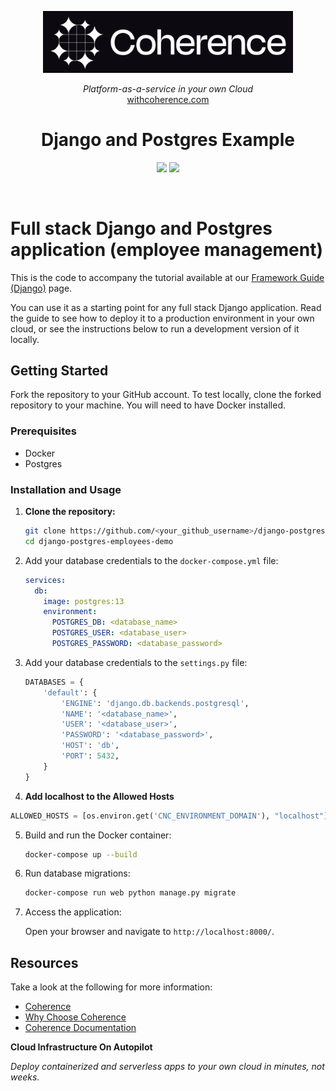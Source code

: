 <p align="center">
  <a href="https://www.withcoherence.com">
    <img alt="Coherence Logo" title="Coherence" src="./logo.png" width="400" style="color: black">
  </a>
</p>


<p align="center">
  <i>Platform-as-a-service in your own Cloud</i><br/> 
  <a href="https://www.withcoherence.com">withcoherence.com</a>
</p>

<h1 align="center">
Django and Postgres Example
</h1>

<p align="center">
<img src="https://img.shields.io/badge/django-%23092E20.svg?style=for-the-badge&logo=django&logoColor=white">
<img src="https://img.shields.io/badge/postgres-%23316192.svg?style=for-the-badge&logo=postgresql&logoColor=white">
</p>

<br/>

# Full stack Django and Postgres application (employee management)

<p>
This is the code to accompany the tutorial available at our <a href="https://docs.withcoherence.com/coherence-templates/full-stack-template/?tabs=django">Framework Guide (Django)</a> page.
</p>

You can use it as a starting point for any full stack Django application. Read the guide to see how to deploy it to a production environment in your own cloud, or see the instructions below to run a development version of it locally.

## Getting Started 

Fork the repository to your GitHub account. To test locally, clone the forked repository to your machine. You will need to have Docker installed.

### Prerequisites

- Docker
- Postgres

### Installation and Usage

1. **Clone the repository:**

    ```bash
    git clone https://github.com/<your_github_username>/django-postgres-employees-demo.git
    cd django-postgres-employees-demo
    ```

2. Add your database credentials to the `docker-compose.yml` file:

    ```yaml
    services:
      db:
        image: postgres:13
        environment:
          POSTGRES_DB: <database_name>
          POSTGRES_USER: <database_user>
          POSTGRES_PASSWORD: <database_password>
    ```

3. Add your database credentials to the `settings.py` file:

    ```python
    DATABASES = {
        'default': {
            'ENGINE': 'django.db.backends.postgresql',
            'NAME': '<database_name>',
            'USER': '<database_user>',
            'PASSWORD': '<database_password>',
            'HOST': 'db',
            'PORT': 5432,
        }
    }
    ```

4. **Add localhost to the Allowed Hosts**

```python
ALLOWED_HOSTS = [os.environ.get('CNC_ENVIRONMENT_DOMAIN'), "localhost"]
```

5. Build and run the Docker container:

    ```bash
    docker-compose up --build
    ```

6. Run database migrations:

    ```bash
    docker-compose run web python manage.py migrate
    ```

7. Access the application:

    Open your browser and navigate to `http://localhost:8000/`.

## Resources

Take a look at the following for more information:

* [Coherence](https://www.withcoherence.com)
* [Why Choose Coherence](https://docs.withcoherence.com/#why-choose-coherence)
* [Coherence Documentation](docs.withcoherence.com)

**Cloud Infrastructure On Autopilot**

_Deploy containerized and serverless apps to your own cloud in minutes, not weeks._
